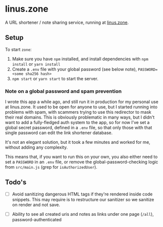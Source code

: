 # linus.zone

A URL shortener / note sharing service, running at [linus.zone](https://linus.zone).

## Setup

To start `zone`:

1. Make sure you have `npm` installed, and install dependencies with `npm install` or `yarn install`
2. Create a `.env` file with your global password (see below note), `PASSWORD=<some sha256 hash>`
3. `npm start` or `yarn start` to start the server.

### Note on a global password and spam prevention

I wrote this app a while ago, and still run it in production for my personal use at linus.zone. It used to be open for anyone to use, but I started running into problems with spam, with scammers trying to use this redirector to mask their real domains. This is obviously problematic in many ways, but I didn't want to add a fully-fledged auth system to the app, so for now I've set a global secret password, defined in a `.env` file, so that only those with that single password can edit the link shortener database.

It's not an elegant solution, but it took a few minutes and worked for me, without adding any complexity.

This means that, if you want to run this on your own, you also either need to set a `PASSWORD` in an `.env` file, or remove the global-password-checking logic from `src/main.js` (grep for `isAuthorizedUser`).

## Todo's

- [ ] Avoid sanitizing dangerous HTML tags if they're rendered inside code snippets. This may require is to restructure our sanitizer so we sanitize on render and not save.
- [ ] Ability to see all created uris and notes as links under one page (`/all`), password-authenticated


